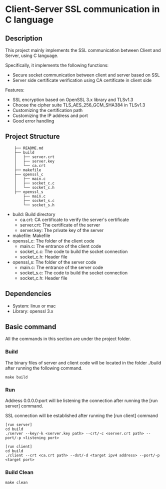 # Client-Server SSL communication in C language

## Description
This project mainly implements the SSL communication between Client and Server, using C language.

Specifically, it implements the following functions:

- Secure socket communication between client and server based on SSL
- Server side certificate verification using CA certificate in client side

Features:  

- SSL encryption based on OpenSSL 3.x library and TLSv1.3
- Choose the cipher suite TLS_AES_256_GCM_SHA384 in TLSv1.3
- Customizing the certification path
- Customizing the IP address and port
- Good error handling

## Project Structure
```
    ├── README.md
    ├── build
    │   ├── server.crt
    │   ├── server.key
    │   └── ca.crt
    ├── makefile
    ├── openssl_c
    │   ├── main.c
    │   ├── socket_c.c
    │   └── socket_c.h
    ├── openssl_s
        ├── main.c
        ├── socket_s.c
        └── socket_s.h
```

- build: Build directory
  - ca.crt: CA certificate to verify the server's certificate
  - server.crt: The certificate of the server
  - server.key: The private key of the server
- makefile: Makefile
- openssl_c: The folder of the client code
  - main.c: The entrance of the client code
  - socket_c.c: The code to build the socket connection
  - socket_c.h: Header file
- openssl_s: The folder of the server code
  - main.c: The entrance of the server code
  - socket_s.c: The code to build the socket connection
  - socket_c.h: Header file


## Dependencies
- System: linux or mac 
- Library: openssl 3.x 

## Basic command

All the commands in this section are under the project folder.

### Build

The binary files of server and client code will be located in the folder ./build after running the following command.

```
make build
```
### Run

Address 0.0.0.0:port will be listening the connection after running the [run server] command.

SSL connection will be established after running the [run client] command


```
[run server] 
cd build 
./server --key/-k <server.key path> --crt/-c <server.crt path> --port/-p <listening port>

[run client]
cd build
./client --crt <ca.crt path> --dst/-d <target ipv4 address> --port/-p <target port>
```
### Build Clean
```
make clean
```

